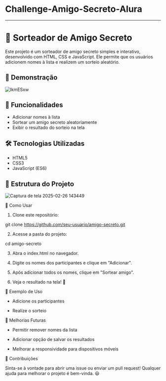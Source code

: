 # Challenge-Amigo-Secreto-Alura
----------------------------------------------------------------
# 🎁 Sorteador de Amigo Secreto

Este projeto é um sorteador de amigo secreto simples e interativo, desenvolvido com HTML, CSS e JavaScript. Ele permite que os usuários adicionem nomes à lista e realizem um sorteio aleatório.

## 🚀 Demonstração

![IkmESxw](https://github.com/user-attachments/assets/45f7521d-5708-4fda-939f-0e0e2d0d151e)

## 📌 Funcionalidades

- Adicionar nomes à lista
- Sortear um amigo secreto aleatoriamente
- Exibir o resultado do sorteio na tela

## 🛠️ Tecnologias Utilizadas


- HTML5
- CSS3
- JavaScript (ES6)

## 📂 Estrutura do Projeto

![Captura de tela 2025-02-26 143449](https://github.com/user-attachments/assets/3a89778d-a5e0-44a2-ab71-e44759d4bb11)

🎯 Como Usar

1. Clone este repositório:

git clone https://github.com/seu-usuario/amigo-secreto.git

2. Acesse a pasta do projeto:

cd amigo-secreto

3. Abra o index.html no navegador.

4. Digite os nomes dos participantes e clique em "Adicionar".

5. Após adicionar todos os nomes, clique em "Sortear amigo".

6. Veja o resultado na tela! 🎉

📸 Exemplo de Uso

- Adicione os participantes 

- Realize o sorteio

📝 Melhorias Futuras

- Permitir remover nomes da lista

- Adicionar opção de salvar os resultados

- Melhorar a responsividade para dispositivos móveis

🤝 Contribuições

Sinta-se à vontade para abrir uma issue ou enviar um pull request! Qualquer ajuda para melhorar o projeto é bem-vinda. 😃
